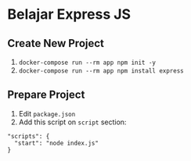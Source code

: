 # Belajar Express JS

## Create New Project
1. `docker-compose run --rm app npm init -y`
2. `docker-compose run --rm app npm install express`

## Prepare Project
1. Edit `package.json`
2. Add this script on `script` section:
```
"scripts": {
  "start": "node index.js"
}
```